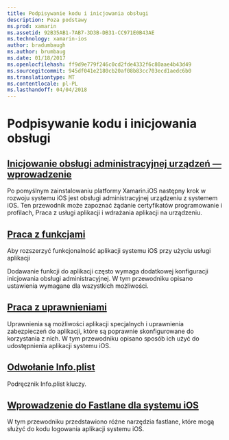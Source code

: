 ```yaml
---
title: Podpisywanie kodu i inicjowania obsługi
description: Poza podstawy
ms.prod: xamarin
ms.assetid: 92B35AB1-7AB7-3D3B-DB31-CC971E0B43AE
ms.technology: xamarin-ios
author: bradumbaugh
ms.author: brumbaug
ms.date: 01/18/2017
ms.openlocfilehash: ff9d9e779f246c0cd2fde4332f6c80aae4b43d49
ms.sourcegitcommit: 945df041e2180cb20af08b83cc703ecd1aedc6b0
ms.translationtype: MT
ms.contentlocale: pl-PL
ms.lasthandoff: 04/04/2018
---
```

# <a name="code-signing-and-provisioning"></a>Podpisywanie kodu i inicjowania obsługi

## <a name="device-provisioning--introductioniosget-startedinstallationdevice-provisioningindexmd"></a>[Inicjowanie obsługi administracyjnej urządzeń — wprowadzenie](~/ios/get-started/installation/device-provisioning/index.md)

Po pomyślnym zainstalowaniu platformy Xamarin.iOS następny krok w rozwoju systemu iOS jest obsługi administracyjnej urządzeniu z systemem iOS. Ten przewodnik może zapoznać żądanie certyfikatów programowanie i profilach, Praca z usługi aplikacji i wdrażania aplikacji na urządzeniu.

## <a name="working-with-capabilitiescapabilitiesindexmd"></a>[Praca z funkcjami](capabilities/index.md)

Aby rozszerzyć funkcjonalność aplikacji systemu iOS przy użyciu usługi aplikacji

Dodawanie funkcji do aplikacji często wymaga dodatkowej konfiguracji inicjowania obsługi administracyjnej. W tym przewodniku opisano ustawienia wymagane dla wszystkich możliwości.


## <a name="working-with-entitlementsentitlementsmd"></a>[Praca z uprawnieniami](entitlements.md)

Uprawnienia są możliwości aplikacji specjalnych i uprawnienia zabezpieczeń do aplikacji, które są poprawnie skonfigurowane do korzystania z nich. W tym przewodniku opisano sposób ich użyć do udostępnienia aplikacji systemu iOS.

## <a name="infoplist-referenceinfoplist-referencemd"></a>[Odwołanie Info.plist](infoplist-reference.md)

Podręcznik Info.plist kluczy.

## <a name="introduction-to-fastlane-for-iosiosdeploy-testprovisioningfastlaneindexmd"></a>[Wprowadzenie do Fastlane dla systemu iOS](~/ios/deploy-test/provisioning/fastlane/index.md)

W tym przewodniku przedstawiono różne narzędzia fastlane, które mogą służyć do kodu logowania aplikacji systemu iOS.

